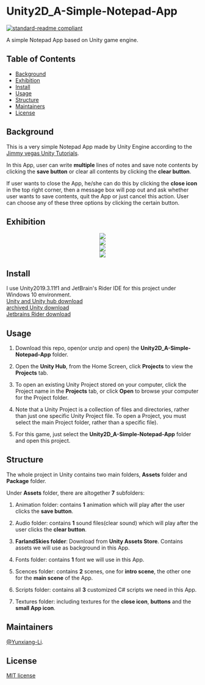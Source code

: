 # Unity2D_A-Simple-Notepad-App

[![standard-readme compliant](https://img.shields.io/badge/readme%20style-standard-brightgreen.svg?style=flat-square)](https://github.com/RichardLitt/standard-readme)

A simple Notepad App based on Unity game engine.

## Table of Contents

- [Background](#Background)
- [Exhibition](#Exhibition)
- [Install](#install)
- [Usage](#usage)
- [Structure](#Structure)
- [Maintainers](#Maintainers)
- [License](#license)

## Background
This is a very simple Notepad App made by Unity Engine according to the [Jimmy vegas Unity Tutorials](https://jvunity.weebly.com/).

In this App, user can write **multiple** lines of notes and save note contents by clicking the **save button** or clear all contents by clicking the **clear button**.

If user wants to close the App, he/she can do this by clicking the **close icon** in the top right corner, then a message box will pop out and ask whether user wants to save contents, quit the App or just cancel this action. User can choose any of these three options by clicking the certain button.

## Exhibition

<div align="center"> <img src="https://github.com/Yunxiang-Li/Unity2D_A-Simple-Notepad-App/blob/master/Screenshots%20and%20GIFs/Notepad%20exhibition_1.gif"/> </div>

<div align="center"> <img src="https://github.com/Yunxiang-Li/Unity2D_A-Simple-Notepad-App/blob/master/Screenshots%20and%20GIFs/Notepad%20exhibition_2.gif"/> </div>

<div align="center"> <img src="https://github.com/Yunxiang-Li/Unity2D_A-Simple-Notepad-App/blob/master/Screenshots%20and%20GIFs/IntroScene.PNG"/> </div>

<div align="center"> <img src="https://github.com/Yunxiang-Li/Unity2D_A-Simple-Notepad-App/blob/master/Screenshots%20and%20GIFs/MainAppScene.PNG"/> </div>

## Install

I use Unity2019.3.11f1 and JetBrain's Rider IDE for this project under Windows 10 environment.<br>
[Unity and Unity hub download](https://unity3d.com/get-unity/download)<br>
[archived Unity download ](https://unity3d.com/get-unity/download/archive)<br>
[Jetbrains Rider download](https://www.jetbrains.com/rider/download/#section=windows)

## Usage

1. Download this repo, open(or unzip and open) the **Unity2D_A-Simple-Notepad-App** folder.

2. Open the **Unity Hub**, from the Home Screen, click **Projects** to view the **Projects** tab.

3. To open an existing Unity Project stored on your computer, click the Project name in the **Projects** tab, or click **Open** to browse your computer for the Project folder.

4. Note that a Unity Project is a collection of files and directories, rather than just one specific Unity Project file. To open a Project, you must select the main Project folder, rather than a specific file).

5. For this game, just select the **Unity2D_A-Simple-Notepad-App** folder and open this project.

## Structure

The whole project in Unity contains two main folders, **Assets** folder and **Package** folder.

Under **Assets** folder, there are altogether **7** subfolders:

1. Animation folder: contains **1** animation which will play after the user clicks the **save button**.

2. Audio folder: contains **1** sound files(clear sound) which will play after the user clicks the **clear button**.

3. **FarlandSkies folder**: Download from **Unity Assets Store**. Contains assets we will use as background in this App.

4. Fonts folder: contains **1** font we will use in this App.

5. Scences folder: contains **2** scenes, one for **intro scene**, the other one for the **main scene** of the App.

6. Scripts folder: contains all **3** customized C# scripts we need in this App. 

7. Textures folder: including textures for the **close icon**, **buttons** and the **small App icon**.

## Maintainers

[@Yunxiang-Li](https://github.com/Yunxiang-Li).

## License

[MIT license](https://github.com/Yunxiang-Li/Unity2D_A-Simple-Notepad-App/blob/master/LICENSE)
